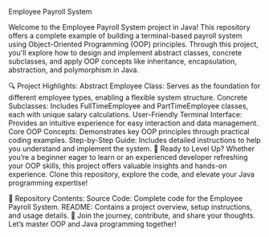 Employee Payroll System 

Welcome to the Employee Payroll System project in Java! This repository offers a complete example of building a terminal-based payroll system using Object-Oriented Programming (OOP) principles. Through this project, you'll explore how to design and implement abstract classes, concrete subclasses, and apply OOP concepts like inheritance, encapsulation, abstraction, and polymorphism in Java.

🔍 Project Highlights:
Abstract Employee Class: Serves as the foundation for different employee types, enabling a flexible system structure.
Concrete Subclasses: Includes FullTimeEmployee and PartTimeEmployee classes, each with unique salary calculations.
User-Friendly Terminal Interface: Provides an intuitive experience for easy interaction and data management.
Core OOP Concepts: Demonstrates key OOP principles through practical coding examples.
Step-by-Step Guide: Includes detailed instructions to help you understand and implement the system.
🚀 Ready to Level Up?
Whether you’re a beginner eager to learn or an experienced developer refreshing your OOP skills, this project offers valuable insights and hands-on experience. Clone this repository, explore the code, and elevate your Java programming expertise!

📁 Repository Contents:
Source Code: Complete code for the Employee Payroll System.
README: Contains a project overview, setup instructions, and usage details.
🌟 Join the journey, contribute, and share your thoughts. Let’s master OOP and Java programming together!

